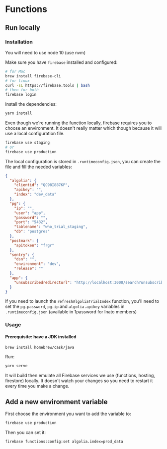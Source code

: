 # Functions

## Run locally

### Installation

You will need to use node 10 (use nvm)

Make sure you have `firebase` installed and configured:

```sh
# for Mac
brew install firebase-cli
# for linux
curl -sL https://firebase.tools | bash
# then for both
firebase login
```

Install the dependencies:

```sh
yarn install
```

Even though we're running the function locally, firebase requires you to choose an environment. It doesn't really matter which though because it will use a local configuration file.

```sh
firebase use staging
# or
firebase use production
```

The local configuration is stored in `.runtimeconfig.json`, you can create the file and fill the needed variables:

```json
{
  "algolia": {
    "clientid": "QC98I887KP",
    "apikey": "",
    "index": "dev_data"
  },
  "pg": {
    "ip": "",
    "user": "app",
    "password": "",
    "port": "5432",
    "tablename": "who_trial_staging",
    "db": "postgres"
  },
  "postmark": {
    "apitoken": "frgr"
  },
  "sentry": {
    "dsn": "",
    "environment": "dev",
    "release": ""
  },
  "app": {
    "unsubscribedredirecturl": "http://localhost:3000/search?unsubscribedFromAlerts=true"
  }
}
```

If you need to launch the `refreshAlgoliaTrialIndex` function, you'll need to set the `pg.password`, `pg.ip` and `algolia.apikey` variables in `.runtimeconfig.json` (available in 1password for Inato members)

### Usage

#### Prerequisite: have a JDK installed

```sh
brew install homebrew/cask/java
```

Run:

```sh
yarn serve
```

It will build then emulate all Firebase services we use (functions, hosting, firestore) locally.
It doesn't watch your changes so you need to restart it every time you make a change.

## Add a new environment variable

First choose the environment you want to add the variable to:

```sh
firebase use production
```

Then you can set it:

```sh
firebase functions:config:set algolia.index=prod_data
```
